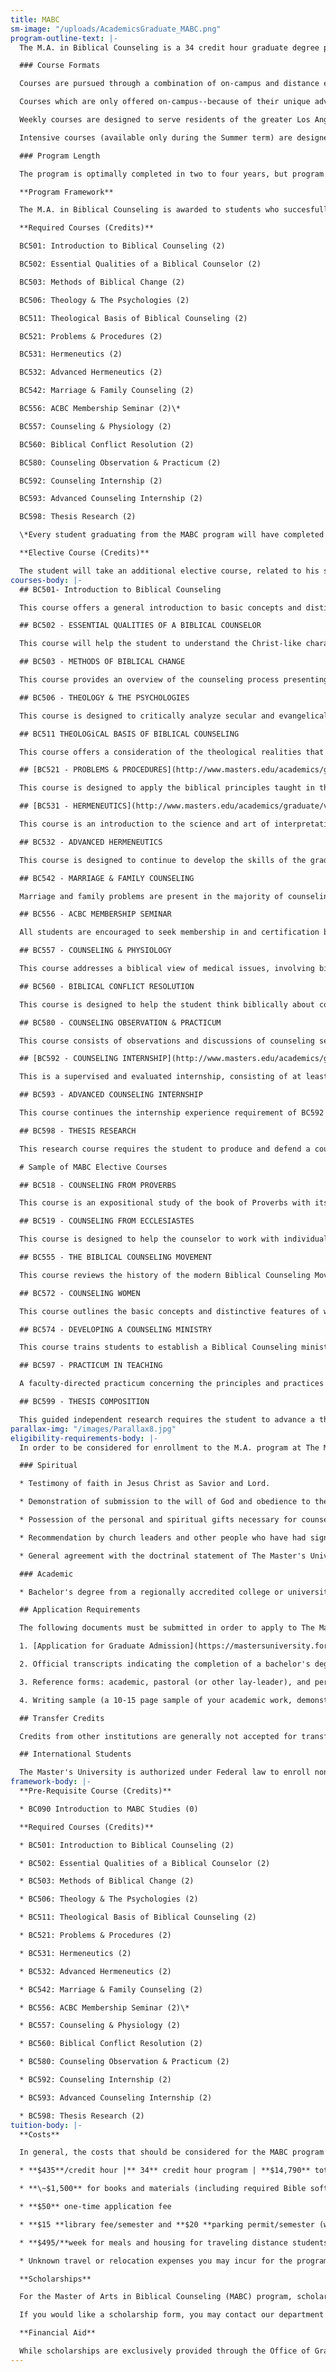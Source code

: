 ```yaml
---
title: MABC
sm-image: "/uploads/AcademicsGraduate_MABC.png"
program-outline-text: |-
  The M.A. in Biblical Counseling is a 34 credit hour graduate degree program, designed to allow students to pursue in-depth training in Biblical Counseling.

  ### Course Formats

  Courses are pursued through a combination of on-campus and distance education courses. The program is designed to give students maximum flexibility in progressing through the degree while also strategically offering instruction in the format best suited for effective educational training--serving both distance and local students. With these available formats, the entire degree may be earned without relocating to Southern California, although local students may experience additional mentoring because of their proximity to campus and additional ministry connections with the faculty.

  Courses which are only offered on-campus--because of their unique advantage in a traditional classroom setting--may be pursued either through weekly meetings (courses meeting once a week for a 15-week period), or through intensive meetings (courses which meet intensively for 1 week on campus in July and from a distance the rest of the term--formerly known as our "Summer Intensive Program").

  Weekly courses are designed to serve residents of the greater Los Angeles area especially or others who are able to move to the area. Courses are held in the evenings Mondays through Thursdays, allowing students to continue to work in their present occupations and ministries while completing their degree program.

  Intensive courses (available only during the Summer term) are designed to serve distance students especially, those in various parts of the world who are entrenched in their current ministries and without the ability to relocate to Southern California. Courses extend from May to August, but intensive lectures and classroom dialogue are conducted in a single week period always scheduled during the last two weeks of July. Preparatory and follow-up studies surround the intensive week. Students are encouraged to take four courses each summer (which include two weeks of intensive class meetings) in order to complete the on-campus requirement in 2 years. Each student will present his master’s thesis to the faculty and fellow students on-campus during the week of graduation, which is always held at the beginning of May.

  ### Program Length

  The program is optimally completed in two to four years, but program length may depend on the student's own schedule and external commitments. Typically, students complete their course work over a two to three year period, and their internship and research in an additional year. The degree must be completed within six years of enrollment.

  **Program Framework**

  The M.A. in Biblical Counseling is awarded to students who succesfully fulfill the requirements of the following courses.

  **Required Courses (Credits)**

  BC501: Introduction to Biblical Counseling (2)

  BC502: Essential Qualities of a Biblical Counselor (2)

  BC503: Methods of Biblical Change (2)

  BC506: Theology & The Psychologies (2)

  BC511: Theological Basis of Biblical Counseling (2)

  BC521: Problems & Procedures (2)

  BC531: Hermeneutics (2)

  BC532: Advanced Hermeneutics (2)

  BC542: Marriage & Family Counseling (2)

  BC556: ACBC Membership Seminar (2)\*

  BC557: Counseling & Physiology (2)

  BC560: Biblical Conflict Resolution (2)

  BC580: Counseling Observation & Practicum (2)

  BC592: Counseling Internship (2)

  BC593: Advanced Counseling Internship (2)

  BC598: Thesis Research (2)

  \*Every student graduating from the MABC program will have completed all requirements for certification with the Association of Certified Biblical Counselors (ACBC), by nature of those requirements seamlessly woven into the curriculum of required courses.

  **Elective Course (Credits)**

  The student will take an additional elective course, related to his specific research or counseling methodology interests.
courses-body: |-
  ## BC501- Introduction to Biblical Counseling

  This course offers a general introduction to basic concepts and distinctive features of biblical counseling. Students will discuss what biblical counseling is and what it involves, the role of the counselor in biblical counseling, the different kinds of counseling that are needed, the place of counseling in the ministry of the church and how biblical counseling theory and practice relate to and differ from some of the more common secular models and theories. Part of the course will involve a personal improvement project in which the student will evaluate his own counseling qualifications, design a plan for improving some area of his life, put that plan into action, and then evaluate his progress as the course draws to a close.

  ## BC502 - ESSENTIAL QUALITIES OF A BIBLICAL COUNSELOR

  This course will help the student to understand the Christ-like character and functional qualities of the discipler/counselor. The course will also provide the environment for self-examination for present and future growth, both in his personal walk with Jesus Christ and as a skilled biblical counselor.

  ## BC503 - METHODS OF BIBLICAL CHANGE

  This course provides an overview of the counseling process presenting a comprehensive methodological model for promoting biblical change in people. The goal of this course is to encourage biblical thinking and procedures in the process of helping people.

  ## BC506 - THEOLOGY & THE PSYCHOLOGIES

  This course is designed to critically analyze secular and evangelical integrationist theories of psychology and psychotherapy, and to recognize those theories or psychologies as part of larger belief systems, perhaps logically derived from erroneous starting points, while also comparing them to what has been revealed from Scripture and what falls into the study of theology, practical theology, and Biblical Counseling. The course will probe the anthropological presuppositions of treatment theory and seek to bring a thoroughly biblical critique to their foundational assumptions as well as methodology. Issues like theories of the subconscious, psychoanalytic approaches to personality, establishing norms, psychological testing, making the distinction between the normal and abnormal, major and mood disorders, schizophrenia and multiple personality disorders are among the psychological constructs and their popular theoreticians that will be explored. All persons encountered in counseling practice will have been exposed to foreign belief systems other than that promoted by the Scripture and, to various degrees, adopted those worldviews—even those who profess to know Christ in a saving way. Therefore, the wise counselor ought to be equipped to recognize points of departure from truth.

  ## BC511 THEOLOGiCAL BASIS OF BIBLICAL COUNSELING

  This course offers a consideration of the theological realities that form the basis of a proper approach to counseling. Special emphasis is given to the nature of God and of man (fallen and unfallen), a biblical definition of the image of God, the nature of sin, the realities of regeneration and progressive sanctification, the concept of “the flesh” (old man/new man), an understanding of the heart/mind as used in Scripture and the place of the local church in the ministry of counseling.

  ## [BC521 - PROBLEMS & PROCEDURES](http://www.masters.edu/academics/graduate/video/bc521.aspx?width=575&height=365)

  This course is designed to apply the biblical principles taught in the Introduction to Biblical Counseling (BC501) and the Methods of Biblical Change (BC503) courses to a range of specific counseling problems. Topics discussed include anger, fear, depression, homosexuality, anxiety, eating disorders, incest, child abuse, counseling youth, counseling divorcees, and crisis counseling. During the second semester of this course, each student will research and present to the class a detailed biblical counseling outline for a teacher-approved counseling issue. Pre-Requisite: BC501, BC531, BC503, BC511.

  ## [BC531 - HERMENEUTICS](http://www.masters.edu/academics/graduate/video/bc531.aspx?width=575&height=365)

  This course is an introduction to the science and art of interpretation, with special attention to the application of Scripture to counseling. Various interpretive approaches on key scriptural passages will be examined, especially as they relate to the biblical counselor and his task.

  ## BC532 - ADVANCED HERMENEUTICS

  This course is designed to continue to develop the skills of the graduate student with the science and art of biblical interpretation for greater accuracy in the application of truth in a counseling context. A proper hermeneutical approach will be modeled for difficult passages that are frequently used in counseling, especially as they relate to the use of texts from a variety of genres in Scripture. The focus of this course is for the graduate student to learn how to properly interpret each book of the Bible, with its special literary genre and subgenres, in order to be well-equipped to accurately apply its truth. Pre-Requisite: BC501, BC531.

  ## BC542 - MARRIAGE & FAMILY COUNSELING

  Marriage and family problems are present in the majority of counseling cases. This course will give an overview of general marriage and family counseling issues relating to the content and process of counseling. It will then proceed to specifically deal with some of the major difficulties that troubled marriages and families experience from a biblical perspective. Included in the course are discussions of the biblical basis and purposes of marriage, family stages, in-law problems, developing unity, husband/wife roles and responsibilities, correcting communication problems and how to resolve conflicts that arise.

  ## BC556 - ACBC MEMBERSHIP SEMINAR

  All students are encouraged to seek membership in and certification by the Association of Certified Biblical Counselors (ACBC). This seminar will prepare the student for membership by taking the Theological and the Counselors Exams and and by beginning supervised counseling as part of their ACBC membership process. Pre-Requisite: BC501, BC531, BC503, BC511, BC502, BC512, BC521, BC590/591 (BC580).

  ## BC557 - COUNSELING & PHYSIOLOGY

  This course addresses a biblical view of medical issues, involving biological and psychosomatic diseases, syndromes, and illnesses. The spiritual and physical aspects of counseling will also be addressed.

  ## BC560 - BIBLICAL CONFLICT RESOLUTION

  This course is designed to help the student think biblically about conflict and how to respond to conflicts in a way the glorifies the Lord. In particular, the student will be taught a model and a plan for how to think about struggles in relationships and evaluate their own typical patters of response. These principles apply to business and the church but there will be special focus on handling marriage difficulties.

  ## BC580 - COUNSELING OBSERVATION & PRACTICUM

  This course consists of observations and discussions of counseling sessions and practice in counseling by correspondence. It is designed to help the student learn practical skills in counseling by observation, evaluation, ciritique, discussion and actual practice. Pre-Requisite: BC501, BC531, BC503, BC511.

  ## [BC592 - COUNSELING INTERNSHIP](http://www.masters.edu/academics/graduate/video/bc592.aspx?width=575&height=365)

  This is a supervised and evaluated internship, consisting of at least two actual counseling sessions per week, and a total of 25 hours of counseling. Prerequisites: All core courses.

  ## BC593 - ADVANCED COUNSELING INTERNSHIP

  This course continues the internship experience requirement of BC592 with another term of supervision and evaluated internship, consisting of at least two actual counseling sessions per week, and a total of 25 hours of counseling. Prerequisites: All core courses.

  ## BC598 - THESIS RESEARCH

  This research course requires the student to produce and defend a counseling topic in a seminar format on campus. The defense must deliver biblically researched solutions to a precise counseling problem, taking the form of a 20-to-30 page, fully-documented outline. Thesis topics are approved by the Thesis Coordinator; research is pursued under an appointed faculty advisor. The course entails (1) getting an approved thesis topic, (2) developing an approved research outline, and (3) defending that thesis in our research symposium. Prerequisites: All core courses.

  # Sample of MABC Elective Courses

  ## BC518 - COUNSELING FROM PROVERBS

  This course is an expositional study of the book of Proverbs with its special relevance to counseling. Pre-Requisite: BC501, BC531.

  ## BC519 - COUNSELING FROM ECCLESIASTES

  This course is designed to help the counselor to work with individuals who are strugging with a materialistic cosmology. Pre-Requisite: BC501, BC531.

  ## BC555 - THE BIBLICAL COUNSELING MOVEMENT

  This course reviews the history of the modern Biblical Counseling Movement and leads students to engage the current leaders through a focus on contemporary issues.

  ## BC572 - COUNSELING WOMEN

  This course outlines the basic concepts and distinctive features of woman-to-woman biblical counseling, in order to equip women to fulfill their scriptural mandate to mentor/counsel other women and bring ultimate glory to God. It will focus on Gospel-centered counseling in the context of one Christian woman coming alongside another woman with words of truth from God's Word in the context of relationship to encourage, admonish, comfort, and challenge. Emphasis will be placed on practical principles of gospel application, the qualifications of the biblical counselors, the roles of the counselor in the ministry of the local church, and the key aspects of progressive sanctification.

  ## BC574 - DEVELOPING A COUNSELING MINISTRY

  This course trains students to establish a Biblical Counseling ministry within a local church or parachurch organization. Special focus is given to models for counseling ministries, strategies for developing counseling personnel, principles from Ecclesiology, successful organizational structures, policies and procedures for operational effectiveness, resources and documentation, and legal matters.

  ## BC597 - PRACTICUM IN TEACHING

  A faculty-directed practicum concerning the principles and practices of effective teaching of Biblical Counseling in conjunction with a semester-long teaching opportunity. Emphasis will be placed on teaching technique, the learning process, and curricular design. Prerequisite: All core courses.

  ## BC599 - THESIS COMPOSITION

  This guided independent research requires the student to advance a thesis, presenting the biblical understanding and counseling methodology for a specific problem that could be encountered in counseling, taking the form of a 100 to 120 page, fully documented paper. Thesis topics are approved by the Department Chair and the Thesis Coordinator; research and composition are pursued under an appointed faculty advisor. Prerequisites: All core courses.
parallax-img: "/images/Parallax8.jpg"
eligibility-requirements-body: |-
  In order to be considered for enrollment to the M.A. program at The Master's University, the following eligibility requirements must be met by the applicant. The administration and faculty of the University reserve the right to withdraw the privilege of enrollment or to place a student on probation if, after enrollment, the student proves to be lacking in these qualifications.

  ### Spiritual

  * Testimony of faith in Jesus Christ as Savior and Lord.

  * Demonstration of submission to the will of God and obedience to the Word of God.

  * Possession of the personal and spiritual gifts necessary for counseling and discipleship (deacon/deaconness qualified).

  * Recommendation by church leaders and other people who have had significant contact with the applicant.

  * General agreement with the doctrinal statement of The Master's University.

  ### Academic

  * Bachelor's degree from a regionally accredited college or university (official transcript required). The prospective student must have a cumulative grade point average of 3.0 or above on a 4.0 scale for all undergraduate work. The student will be expected to maintain a 3.0 average in the M.A. program.

  ## Application Requirements

  The following documents must be submitted in order to apply to The Master's University:

  1. [Application for Graduate Admission](https://mastersuniversity.force.com/application/TX_SiteLogin?startURL=%2Fapplication%2FTargetX_Portal__PB)

  2. Official transcripts indicating the completion of a bachelor's degree from a regionally accredited college or university

  3. Reference forms: academic, pastoral (or other lay-leader), and personal (forms provided with application)

  4. Writing sample (a 10-15 page sample of your academic work, demonstrating graduate study capability)

  ## Transfer Credits

  Credits from other institutions are generally not accepted for transfer due to the unique content and nature of the Biblical Counseling courses. However, some courses from other theological institutions may transfer with minimal additional coursework. Eligibility for transfer credits is only determined through the transcript review step of the application process.

  ## International Students

  The Master's University is authorized under Federal law to enroll nonimmigrant alien students. Students from abroad are welcome, provided they meet the admission requirements of the College. For applicants, for whom English is a second language, a minimum score of 100 is required on the TOEFL exam in order to be considered for admission. While all classroom instruction is conducted in English, the administration, faculty and staff attempt to be sensitive to the needs of our international students. As foreign students' legal needs are different from those of U.S. citizens, there are additional requirements. Foreign students are urged to contact the [Office of International Student Advancement](mailto:iso@masters.edu "Office of International Student Advancement") to obtain the appropriate information.
framework-body: |-
  **Pre-Requisite Course (Credits)**

  * BC090 Introduction to MABC Studies (0)

  **Required Courses (Credits)**

  * BC501: Introduction to Biblical Counseling (2)

  * BC502: Essential Qualities of a Biblical Counselor (2)

  * BC503: Methods of Biblical Change (2)

  * BC506: Theology & The Psychologies (2)

  * BC511: Theological Basis of Biblical Counseling (2)

  * BC521: Problems & Procedures (2)

  * BC531: Hermeneutics (2)

  * BC532: Advanced Hermeneutics (2)

  * BC542: Marriage & Family Counseling (2)

  * BC556: ACBC Membership Seminar (2)\*

  * BC557: Counseling & Physiology (2)

  * BC560: Biblical Conflict Resolution (2)

  * BC580: Counseling Observation & Practicum (2)

  * BC592: Counseling Internship (2)

  * BC593: Advanced Counseling Internship (2)

  * BC598: Thesis Research (2)
tuition-body: |-
  **Costs**

  In general, the costs that should be considered for the MABC program at TMU are as follows:

  * **$435**/credit hour |** 34** credit hour program | **$14,790** total tuition

  * **\~$1,500** for books and materials (including required Bible software program & *Journal of Biblical Counseling *subscription/archive)

  * **$50** one-time application fee

  * **$15 **library fee/semester and **$20 **parking permit/semester (when using a car on campus)

  * **$495/**week for meals and housing for traveling distance students in the summer semesters

  * Unknown travel or relocation expenses you may incur for the program

  **Scholarships**

  For the Master of Arts in Biblical Counseling (MABC) program, scholarships are provided through the Graduate Studies department directly, not through our Financial Aid office. Scholarships are awarded semester by semester, so anyone who wants a scholarship must apply each semester. Because scholarship funds are provided directly from our department, they are limited. Therefore, we necessarily will prioritize full-time students, and often those who are in the latter portions of the degree. In this way, scholarship applications are considered on the basis of a combination of academic performance, financial need, and ministry potential. Additionally, we do not grant scholarships to students who take only 1-2 classes per semester. Instead, we prioritize students who commit themselves to 3-4 classes each semester.

  If you would like a scholarship form, you may contact our department at graduatestudies@masters.edu or 661-362-2652. Assuming you are admitted to the program and have filled out the form, you can send it back to us at the email address. After you have turned in your scholarship form, questions regarding your scholarship status for the current semester should be directed to our program director, Jeff Miller (jlmiller@masters.edu; 661-362-2644).

  **Financial Aid**

  While scholarships are exclusively provided through the Office of Graduate Studies, financial aid and government loans can be sought through the Office of Financial Aid at The Master’s University (TMU). If you would like to pursue government aid or loans, you may correspond with our financial aid representative – Ryan Wethern (661-362-2292; rwethern@masters.edu) – in the Financial Aid Department at TMU. He will help you pursue the best course of action for your financial situation.
---
```


